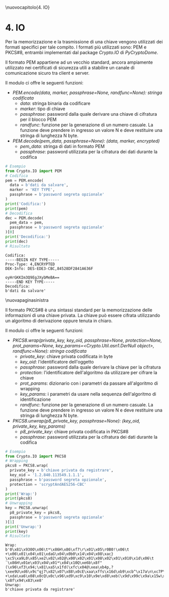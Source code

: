 \nuovocapitolo{4. IO}

# 4. IO
Per la memorizzazione e la trasmissione di una chiave vengono utilizzati dei formati specifici per tale compito. I formati più utilizzati sono: PEM e PKCS#8, entrambi implementati dal package *Crypto.IO* di *PyCryptoDome*.

Il formato PEM appartiene ad un vecchio standard, ancora ampiamente utilizzato nei certificati di sicurezza utili a stabilire un canale di comunicazione sicuro tra client e server.

Il modulo ci offre le seguenti funzioni:

- *PEM.encode(data, marker, passphrase=None, randfunc=None): stringa codificata*
  - *data*: stringa binaria da codificare
  - *marker*: tipo di chiave
  - *passphrase*: password dalla quale derivare una chiave di cifratura per il blocco PEM
  - *randfunc*: funzione per la generazione di un numero casuale. La funzione deve prendere in ingresso un valore N e deve restituire una stringa di lunghezza N byte. 
- *PEM.decode(pem_data, passphrase=None): (data, marker, encrypted)*
  - *pem_data*: stringa di dati in formato PEM
  - *passphrase*: password utilizzata per la cifratura dei dati durante la codifica

```python
# Esempio
from Crypto.IO import PEM
# Codifica
pem = PEM.encode(
  data = b'dati da salvare',
  marker = 'KEY TYPE',
  passphrase = b'password segreta opzionale'
)
print('Codifica:')
print(pem)
# Decodifica
dec = PEM.decode(
  pem_data = pem,
  passphrase = b'password segreta opzionale'
)[0]
print('Decodifica:')
print(dec)
# Risultato
```

```
Codifica:
-----BEGIN KEY TYPE-----
Proc-Type: 4,ENCRYPTED
DEK-Info: DES-EDE3-CBC,84528DF2841A636F

oyHrGKKIm3Q9EgJXybMeBA==
-----END KEY TYPE-----
Decodifica:
b'dati da salvare'
```

\nuovapaginasinistra

Il formato PKCS#8 è una sintassi standard per la memorizzazione delle informazioni di una chiave privata. La chiave può essere cifrata utilizzando un algoritmo di derivazione oppure tenuta in chiaro.

Il modulo ci offre le seguenti funzioni:

- *PKCS8.wrap(private_key, key_oid, passphrase=None, protection=None, prot_params=None, key_params=<Crypto.Util.asn1.DerNull object>, randfunc=None): stringa codificata*
  - *private_key*: chiave privata codificata in byte
  - *key_oid*: l'identificatore dell'oggetto
  - *passphrase*: password dalla quale derivare la chiave per la cifratura
  - *protection*: l'identificatore dell'algoritmo da utilizzare per cifrare la chiave
  - *prot_params*: dizionario con i parametri da passare all'algoritmo di wrapping
  - *key_params*: i parametri da usare nella sequenza dell'algoritmo di identificazione
  - *randfunc*: funzione per la generazione di un numero casuale. La funzione deve prendere in ingresso un valore N e deve restituire una stringa di lunghezza N byte.
- *PKCS8.unwrap(p8_private_key, passphrase=None): (key_oid, private_key, key_params)*
  - *p8_private_key*: chiave privata codificata in PKCS#8
  - *passphrase*: password utilizzata per la cifratura dei dati durante la codifica

```python
# Esempio
from Crypto.IO import PKCS8
# Wrapping
pkcs8 = PKCS8.wrap(
  private_key = b'chiave privata da registrare',
  key_oid = '1.2.840.113549.1.1.1',
  passphrase = b'password segreta opzionale',
  protection = 'scryptAndAES256-CBC'
)
print('Wrap:')
print(pkcs8)
# Unwrapping
key = PKCS8.unwrap(
  p8_private_key = pkcs8,
  passphrase = b'password segreta opzionale'
)[1]
print('Unwrap:')
print(key)
# Risultato
```

```
Wrap:
b'0\x81\x930O\x06\t*\x86H\x86\xf7\r\x01\x05\r0B0!\x06\t
+\x06\x01\x04\x01\xdaG\x04\x0b0\x14\x04\x08\xac}
\xc5\xa9L0\x85\xe2\x02\x02@\x00\x02\x01\x08\x02\x01\x010\x1d\x06\t
`\x86H\x01e\x03\x04\x01*\x04\x10Q\xe6b\x8f"(\x96\xf3\x94;\x81\xa5\x1fd(\xfc\x04@\xea\xb4p,?
\xee9U\xd6\x9c"qj7\x82\x07\x88\x0cE\xaa\xffs\x16d\xb9\xcb^\x17a\n\xc7P\xbd
+\xda\xa6\x08\x0cQ\x0c\x96\xd9\xc9\x10\x9e\xd8\xeb(\x9d\x99c\x9a\x15w\xc5\x92U>%/
\x8f\x94\x83\xe8'
Unwrap:
b'chiave privata da registrare'
```
